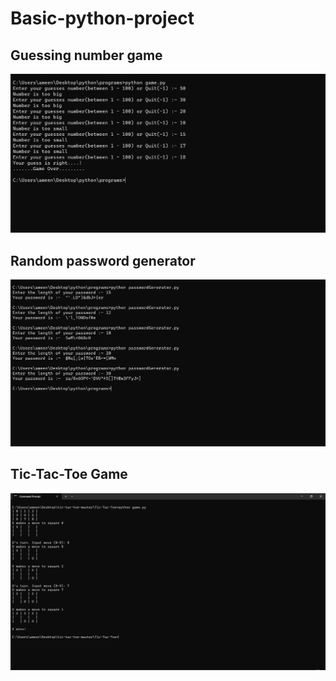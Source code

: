 # Basic-python-project


## Guessing number game
![screenshot](https://github.com/syeedsaquib/Basic-python-project/blob/main/screenshot/guessing%20game%20screenshot.png)


## Random password generator
![screenshot](https://github.com/syeedsaquib/Basic-python-project/blob/main/screenshot/password%20generator%20screenshot.png)


## Tic-Tac-Toe Game
![screenshot](https://github.com/syeedsaquib/Basic-python-project/blob/main/screenshot/Tic-Tac-Toe%20game%20screenshot.png)
